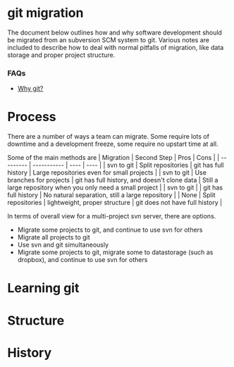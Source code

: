 # git migration
The document below outlines how and why software development should be migrated
from an subversion SCM system to git. Various notes are included to describe
how to deal with normal pitfalls of migration, like data storage and proper
project structure.

### FAQs
- [Why git?](https://www.atlassian.com/git/tutorials/why-git/)

# Process
There are a number of ways a team can migrate. Some require lots of downtime and
a development freeze, some require no upstart time at all.

Some of the main methods are
| Migration | Second Step | Pros | Cons |
| --------- | ----------- | ---- | ---- |
| svn to git | Split repositories | git has full history | Large repositories even for small projects |
| svn to git | Use branches for projects | git has full history, and doesn't clone data | Still a large repository when you only need a small project |
| svn to git | | git has full history | No natural separation, still a large repository |
| None | Split repositories | lightweight, proper structure | git does not have full history |

In terms of overall view for a multi-project svn server, there are options.
- Migrate some projects to git, and continue to use svn for others
- Migrate all projects to git
- Use svn and git simultaneously
- Migrate some projects to git, migrate some to datastorage (such as dropbox), and continue to use svn for others

# Learning git

# Structure

# History
